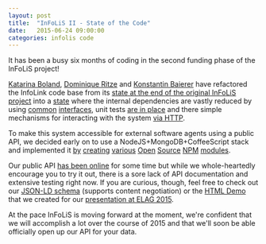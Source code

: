 ```yaml
---
layout: post
title:  "InFoLiS II - State of the Code"
date:   2015-06-24 09:00:00
categories: infolis code
---
```


It has been a busy six months of coding in the second funding phase of the InFoLiS project!

[Katarina Boland](https://github.com/bolandka), [Dominique Ritze](https://github.com/Dommii) 
and [Konstantin Baierer](http://github.com/kba) have refactored the InfoLink code base from
its [state at the end of the original InFoLiS project](https://github.com/infolis/infoLink/tree/bfee929d8416a81b7c2862a220ac9dca1463d1bf)
into a [state](https://github.com/infolis/infoLink/tree/0a8eea2b7a58322e6fb72ef0857e2ac1d7d12d0d)
where the internal dependencies are vastly reduced by using
[common](https://github.com/infolis/infoLink/blob/master/src/main/java/io/github/infolis/algorithm/Algorithm.java) 
[interfaces](https://github.com/infolis/infoLink/blob/master/src/main/java/io/github/infolis/algorithm/Execution.java),
unit tests [are in place](https://github.com/infolis/infoLink/tree/master/src/test/java) and there simple mechanisms
for interacting with the system [via HTTP](https://github.com/infolis/infoLink/tree/master/src/main/java/io/github/infolis/ws/server).

To make this system accessible for external software agents using a public API, we decided
early on to use a NodeJS+MongoDB+CoffeeScript stack and
implemented it
[by](https://www.npmjs.com/package/infolis-web)
[creating](https://www.npmjs.com/package/mongoose-jsonld)
[various](https://www.npmjs.com/package/express-jsonld)
[Open](https://www.npmjs.com/package/jsonld-rapper)
[Source](https://www.npmjs.com/package/jsonld-common-contexts)
[NPM](https://www.npmjs.com/package/tson)
[modules](https://www.npmjs.com/package/infolis-schema).

Our public API [has been online](http://infolis.gesis.org/infolink/) for some time but while we
whole-heartedly encourage you to try it out, there is a sore lack of API documentation and
extensive testing right now. If you are curious, though, feel free to check out our [JSON-LD schema](http://infolis.gesis.org/infolink/schema/)
(supports content negotiation) or the [HTML Demo](http://infolis.gesis.org/infolink/elag-demo.html) that we created 
for our [presentation at ELAG 2015](http://infolis.github.io/infolis/conference/slides/2015/06/10/slides-elag2015.html).

At the pace InFoLiS is moving forward at the moment, we're confident that we will accomplish a lot over the course
of 2015 and that we'll soon be able officially open up our API for your data.
